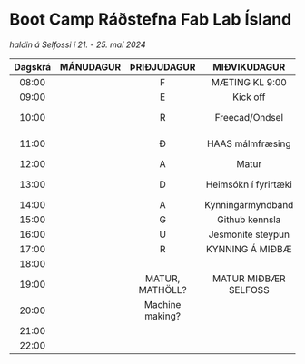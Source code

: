 # Boot Camp Ráðstefna Fab Lab Ísland 

*haldin á Selfossi í 21. - 25. maí 2024*

|Dagskrá| MÁNUDAGUR | ÞRIÐJUDAGUR | MIÐVIKUDAGUR       | FIMMTUDAGUR         | FÖSTUDAGUR       | LAUGARDAGUR |
|:-----:|:---------:|:-----------:|:------------------:|:-----------:|:----------:|:-----------:|
| 08:00 |          |       F      |    MÆTING KL 9:00  |  MÆTING KL 9:00   |  MÆTING KL 9:00   |              |
| 09:00 |          |       E      |      Kick off      | Saumavélakennsla  | Kynningarmyndband |              |
| 10:00 |           |      R      | Freecad/Ondsel     |                   | Kennsluefni Grunnskóla|              |
| 11:00 |           |      Ð      | HAAS málmfræsing  | LANGSPILS           |                   |KVEÐJU BRÖNSH |
| 12:00 |           |      A      |     Matur            | Matur             |  Matur            |              |
| 13:00 |          |       D      |Heimsókn í fyrirtæki  |Arduino Lampi Árni |  SKOÐUNAR FERÐ    |              |
| 14:00 |          |       A      |Kynningarmyndband     |Árni Lampa smíði   |  FMCU             |              |
| 15:00 |          |       G      | Github kennsla       | Stafræn saumavél    |                  |              |
| 16:00 |          |       U     | Jesmonite steypun      |                   |               |              |
| 17:00 |           |      R     | KYNNING Á MIÐBÆ       |              |             |              |
| 18:00 |           |             |                      |                         |             |               |
| 19:00 |          |MATUR, MATHÖLL?|MATUR MIÐBÆR SELFOSS |Hallanda             |  Árshátíð          |              |
| 20:00 |           |Machine making?|                   |PIZZUVEISLA         |  KRÍAN             |              |
| 21:00 |           |             |                     |                    |  SVEITAKRÁ           |              |
| 22:00 |           |             |                     |                   |                       |             |
